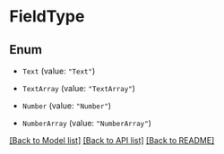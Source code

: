 # FieldType

## Enum


* `Text` (value: `"Text"`)

* `TextArray` (value: `"TextArray"`)

* `Number` (value: `"Number"`)

* `NumberArray` (value: `"NumberArray"`)


[[Back to Model list]](../README.md#documentation-for-models) [[Back to API list]](../README.md#documentation-for-api-endpoints) [[Back to README]](../README.md)


